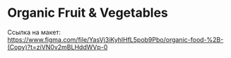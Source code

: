 # Organic Fruit & Vegetables

Ссылка на макет:
https://www.figma.com/file/YasVj3iKyhlHfL5pob9Pbo/organic-food-%2B-(Copy)?t=ziVN0v2mBLHddWVp-0
